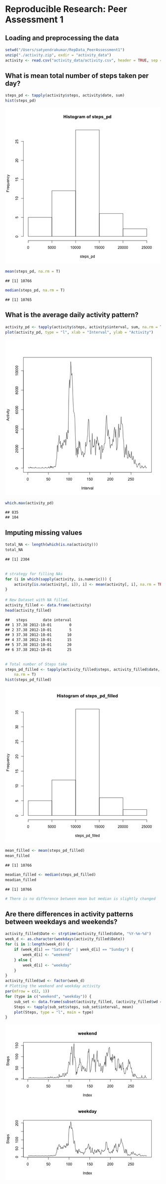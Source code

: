 # Reproducible Research: Peer Assessment 1

## Loading and preprocessing the data

```r
setwd("/Users/satyendrakumar/RepData_PeerAssessment1")
unzip("./activity.zip", exdir = "activity_data")
activity <- read.csv("activity_data/activity.csv", header = TRUE, sep = ",")
```


## What is mean total number of steps taken per day?

```r
steps_pd <- tapply(activity$steps, activity$date, sum)
hist(steps_pd)
```

![plot of chunk unnamed-chunk-2](figure/unnamed-chunk-2.png) 

```r
mean(steps_pd, na.rm = T)
```

```
## [1] 10766
```

```r
median(steps_pd, na.rm = T)
```

```
## [1] 10765
```


## What is the average daily activity pattern?

```r
activity_pd <- tapply(activity$steps, activity$interval, sum, na.rm = TRUE)
plot(activity_pd, type = "l", xlab = "Interval", ylab = "Activity")
```

![plot of chunk unnamed-chunk-3](figure/unnamed-chunk-3.png) 

```r
which.max(activity_pd)
```

```
## 835 
## 104
```


## Imputing missing values

```r
total_NA <- length(which(is.na(activity)))
total_NA
```

```
## [1] 2304
```

```r

# strategy for filling NAs
for (i in which(sapply(activity, is.numeric))) {
    activity[is.na(activity[, i]), i] <- mean(activity[, i], na.rm = TRUE)
}

# New Dataset with NA filled.
activity_filled <- data.frame(activity)
head(activity_filled)
```

```
##   steps       date interval
## 1 37.38 2012-10-01        0
## 2 37.38 2012-10-01        5
## 3 37.38 2012-10-01       10
## 4 37.38 2012-10-01       15
## 5 37.38 2012-10-01       20
## 6 37.38 2012-10-01       25
```

```r

# Total number of Steps take
steps_pd_filled <- tapply(activity_filled$steps, activity_filled$date, sum, 
    na.rm = T)
hist(steps_pd_filled)
```

![plot of chunk unnamed-chunk-4](figure/unnamed-chunk-4.png) 

```r
mean_filled <- mean(steps_pd_filled)
mean_filled
```

```
## [1] 10766
```

```r
meadian_filled <- median(steps_pd_filled)
meadian_filled
```

```
## [1] 10766
```

```r
# There is no difference between mean but median is slightly changed
```


## Are there differences in activity patterns between weekdays and weekends?

```r
activity_filled$Date <- strptime(activity_filled$date, "%Y-%m-%d")
week_d <- as.character(weekdays(activity_filled$Date))
for (i in 1:length(week_d)) {
    if (week_d[i] == "Saturday" | week_d[i] == "Sunday") {
        week_d[i] <- "weekend"
    } else {
        week_d[i] <- "weekday"
    }
}
activity_filled$wd <- factor(week_d)
# Plotting the weekend and weekday activity
par(mfrow = c(2, 1))
for (type in c("weekend", "weekday")) {
    sub_set <- data.frame(subset(activity_filled, (activity_filled$wd == type)))
    Steps <- tapply(sub_set$steps, sub_set$interval, mean)
    plot(Steps, type = "l", main = type)
}
```

![plot of chunk unnamed-chunk-5](figure/unnamed-chunk-5.png) 

